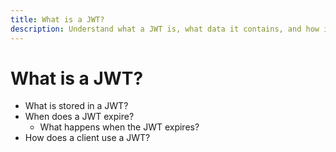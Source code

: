 ```yaml
---
title: What is a JWT?
description: Understand what a JWT is, what data it contains, and how it may be used.
---
```


# What is a JWT?

- What is stored in a JWT?
- When does a JWT expire?
    - What happens when the JWT expires?
- How does a client use a JWT?